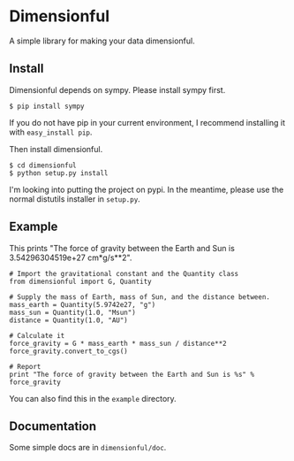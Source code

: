 Dimensionful
============

A simple library for making your data dimensionful.

Install
-------

Dimensionful depends on sympy. Please install sympy first.

    $ pip install sympy

If you do not have pip in your current environment, I recommend installing it
with ``easy_install pip``.

Then install dimensionful.

    $ cd dimensionful
    $ python setup.py install

I'm looking into putting the project on pypi. In the meantime, please use the
normal distutils installer in `setup.py`.

Example
-------

This prints "The force of gravity between the Earth and Sun is
3.54296304519e+27 cm*g/s**2".

    # Import the gravitational constant and the Quantity class
    from dimensionful import G, Quantity

    # Supply the mass of Earth, mass of Sun, and the distance between.
    mass_earth = Quantity(5.9742e27, "g")
    mass_sun = Quantity(1.0, "Msun")
    distance = Quantity(1.0, "AU")

    # Calculate it
    force_gravity = G * mass_earth * mass_sun / distance**2
    force_gravity.convert_to_cgs()

    # Report
    print "The force of gravity between the Earth and Sun is %s" % force_gravity


You can also find this in the `example` directory.

Documentation
-------------

Some simple docs are in `dimensionful/doc`.

